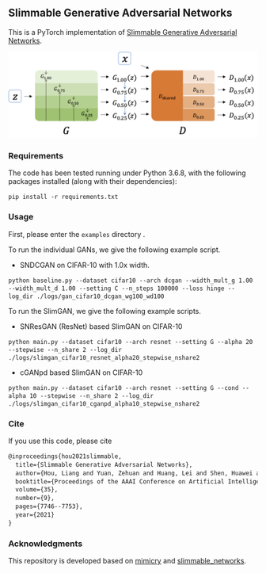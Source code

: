 ## Slimmable Generative Adversarial Networks

This is a PyTorch implementation of [Slimmable Generative Adversarial Networks](https://arxiv.org/abs/2012.05660).

![SlimGAN](./pictures/SlimGAN_model.png)

### Requirements

The code has been tested running under Python 3.6.8, with the following packages installed (along with their dependencies):

```shell
pip install -r requirements.txt
```



### Usage

First, please enter the `examples` directory .

To run the individual GANs, we give the following example script.

- SNDCGAN on CIFAR-10 with 1.0x width.

```shell
python baseline.py --dataset cifar10 --arch dcgan --width_mult_g 1.00 --width_mult_d 1.00 --setting C --n_steps 100000 --loss hinge --log_dir ./logs/gan_cifar10_dcgan_wg100_wd100
```

To run the SlimGAN, we give the following example scripts.

- SNResGAN (ResNet) based SlimGAN on CIFAR-10

```shell
python main.py --dataset cifar10 --arch resnet --setting G --alpha 20 --stepwise --n_share 2 --log_dir ./logs/slimgan_cifar10_resnet_alpha20_stepwise_nshare2
```

- cGANpd based SlimGAN on CIFAR-10

```shell
python main.py --dataset cifar10 --arch resnet --setting G --cond --alpha 10 --stepwise --n_share 2 --log_dir ./logs/slimgan_cifar10_cganpd_alpha10_stepwise_nshare2
```



### Cite

If you use this code, please cite

```latex
@inproceedings{hou2021slimmable,
  title={Slimmable Generative Adversarial Networks},
  author={Hou, Liang and Yuan, Zehuan and Huang, Lei and Shen, Huawei and Cheng, Xueqi and Wang, Changhu},
  booktitle={Proceedings of the AAAI Conference on Artificial Intelligence},
  volume={35},
  number={9},
  pages={7746--7753},
  year={2021}
}
```



### Acknowledgments

This repository is developed based on [mimicry](https://github.com/kwotsin/mimicry) and [slimmable_networks](https://github.com/JiahuiYu/slimmable_networks).
